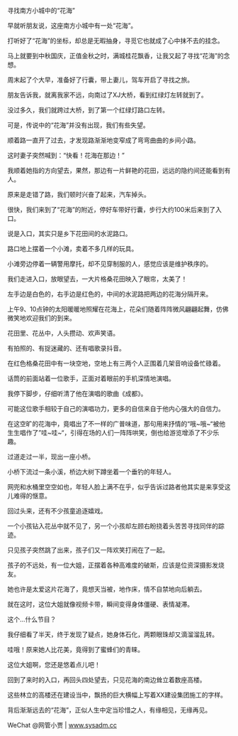 寻找南方小城中的“花海”



早就听朋友说，这座南方小城中有一处“花海”。

打听好了“花海”的坐标，却总是无暇抽身，寻觅它也就成了心中抹不去的挂念。

马上就要到中秋国庆，正值金秋之时，满城桂花飘香，让我又起了寻找“花海”的念想。



周末起了个大早，准备好了行囊，带上妻儿，驾车开启了寻找之旅。

朋友告诉我，就离我家不远，向南过了XJ大桥，看到红绿灯左转就到了。

没过多久，我们就跨过大桥，到了第一个红绿灯路口左转。

可是，传说中的“花海”并没有出现，我们有些失望。



顺着路一直开了过去，才发现路渐渐地变窄成了弯弯曲曲的乡间小路。

这时妻子突然喊到：“快看！花海在那边！”

我顺着她指的方向望去，果然，那边有一片鲜艳的花田，远远的隐约间还能看到有人。

原来是走错了路，我们顿时兴奋了起来，汽车掉头。



很快，我们来到了“花海”的附近，停好车带好行囊，步行大约100米后来到了入口。

说是入口，其实只是乡下花田间的水泥路口。

路口地上摆着一个小滩，卖着不多几样的玩具。

小滩旁边停着一辆警用摩托，却不见穿制服的人，感觉应该是维护秩序的。



我们走进入口，放眼望去，一大片格桑花田映入了眼帘，太美了！

左手边是白色的，右手边是红色的，中间的水泥路把两边的花海分隔开来。

上午9、10点钟的太阳暖暖地照耀在花海上，花朵们随着阵阵微风翩翩起舞，仿佛微笑地欢迎我们的到来。

花田里、花丛中，人头攒动、欢声笑语。

有拍照的、有捉迷藏的、还有唱歌录抖音。



在红色格桑花田中有一块空地，空地上有三两个人正围着几架音响设备忙碌着。

话筒的前面站着一位歌手，正面对着眼前的手机深情地演唱。

我停下脚步，仔细听清了他在演唱的歌曲《成都》。

可能这位歌手相较于自己的演唱功力，更多的自信来自于他内心强大的自信力。

在这空旷的花海中，竟唱出了不一样的广普味道，那句用来抒情的“哦~哦~“被他生生唱作了”哇~哇~“，引得在场的人们一阵阵哄笑，倒也给游览增添了不少乐趣。



过道走过一半，现出一座小桥。

小桥下流过一条小溪，桥边大树下蹲坐着一个垂钓的年轻人。

网兜和水桶里空空如也，年轻人脸上满不在乎，似乎告诉过路者他其实是来享受这儿难得的惬意。



回过头来，还有不少孩童追逐嬉戏。

一个小孩钻入花丛中就不见了，另一个小孩却左顾右盼挠着头苦苦寻找同伴的踪迹。

只见孩子突然跳了出来，孩子们又一阵欢笑打闹在了一起。



孩子的不远处，有一位大姐，正摆着各种高难度的破斯，应该是位资深摄影发烧友。

她也许是太爱这片花海了，竟想天当被，地作床，情不自禁地向后躺去。

就在这时，这位大姐就像视频卡带，瞬间变得身体僵硬、表情凝滞。

这个...什么节目？

我仔细看了半天，终于发现了疑点，她身体石化，两颗眼珠却又滴溜溜乱转。

哇哦！原来她人比花美，竟得到了蜜蜂们的青睐。

这位大姐啊，您还是悠着点儿吧！



回到了来时的入口，再回头四处望去，只见花海的南边耸立着数座高楼。

这些林立的高楼还在建设当中，飘扬的巨大横幅上写着XX建设集团施工的字样。





背后渐渐远去的“花海”，正似人生中定当珍惜之人，有缘相见，无缘再见。



WeChat @网管小贾 | www.sysadm.cc



